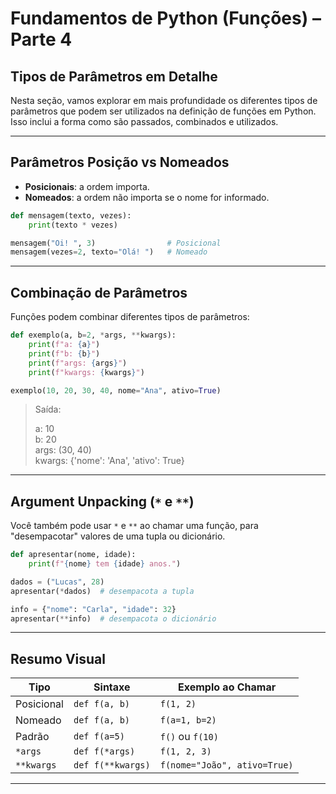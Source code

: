 # Fundamentos de Python (Funções) – Parte 4

## Tipos de Parâmetros em Detalhe

Nesta seção, vamos explorar em mais profundidade os diferentes tipos de parâmetros que podem ser utilizados na definição de funções em Python. Isso inclui a forma como são passados, combinados e utilizados.

---

## Parâmetros Posição vs Nomeados

- **Posicionais**: a ordem importa.
- **Nomeados**: a ordem não importa se o nome for informado.

```python
def mensagem(texto, vezes):
    print(texto * vezes)

mensagem("Oi! ", 3)                # Posicional
mensagem(vezes=2, texto="Olá! ")   # Nomeado
```

---

## Combinação de Parâmetros

Funções podem combinar diferentes tipos de parâmetros:

```python
def exemplo(a, b=2, *args, **kwargs):
    print(f"a: {a}")
    print(f"b: {b}")
    print(f"args: {args}")
    print(f"kwargs: {kwargs}")

exemplo(10, 20, 30, 40, nome="Ana", ativo=True)
```

> Saída:
>
> a: 10  
> b: 20  
> args: (30, 40)  
> kwargs: {'nome': 'Ana', 'ativo': True}

---

## Argument Unpacking (`*` e `**`)

Você também pode usar `*` e `**` ao chamar uma função, para "desempacotar" valores de uma tupla ou dicionário.

```python
def apresentar(nome, idade):
    print(f"{nome} tem {idade} anos.")

dados = ("Lucas", 28)
apresentar(*dados)  # desempacota a tupla

info = {"nome": "Carla", "idade": 32}
apresentar(**info)  # desempacota o dicionário
```

---

## Resumo Visual

| Tipo       | Sintaxe             | Exemplo ao Chamar            |
|------------|---------------------|-------------------------------|
| Posicional | `def f(a, b)`       | `f(1, 2)`                     |
| Nomeado    | `def f(a, b)`       | `f(a=1, b=2)`                 |
| Padrão     | `def f(a=5)`        | `f()` ou `f(10)`              |
| `*args`    | `def f(*args)`      | `f(1, 2, 3)`                  |
| `**kwargs` | `def f(**kwargs)`   | `f(nome="João", ativo=True)` |

---
